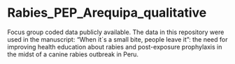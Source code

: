 # Rabies_PEP_Arequipa_qualitative
  Focus group coded data publicly available. The data in this repository were used in the manuscript: “When it´s a small bite, people       leave it”: the need for improving health education about rabies and post-exposure prophylaxis in the midst of a canine rabies outbreak     in Peru.
